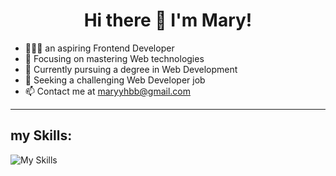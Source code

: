 <h1 align="center">Hi there 👋 I'm Mary!</h1>

- 👩🏻‍💻 an aspiring Frontend Developer
- 🚀 Focusing on mastering Web technologies
- 🔭 Currently pursuing a degree in Web Development
- 👀 Seeking a challenging Web Developer job
- 📫 Contact me at maryyhbb@gmail.com


------------------

## my Skills:

![My Skills](https://skillicons.dev/icons?i=html,css,js,ts,react,angular,nodejs,next,webpack,git,github,vscode,md,bootstrap)

